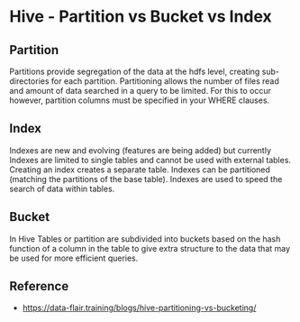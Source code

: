 # Hive - Partition vs Bucket vs Index

## Partition
Partitions provide segregation of the data at the hdfs level, 
creating sub-directories for each partition. 
Partitioning allows the number of files read and amount of data searched in a query to be limited. 
For this to occur however, partition columns must be specified in your WHERE clauses.

## Index
Indexes are new and evolving (features are being added) but currently Indexes are limited to single tables 
and cannot be used with external tables. 
Creating an index creates a separate table. 
Indexes can be partitioned (matching the partitions of the base table). 
Indexes are used to speed the search of data within tables.

## Bucket
In Hive Tables or partition are subdivided into buckets based on the hash function of a column in the table 
to give extra structure to the data that may be used for more efficient queries.




## Reference
- https://data-flair.training/blogs/hive-partitioning-vs-bucketing/
